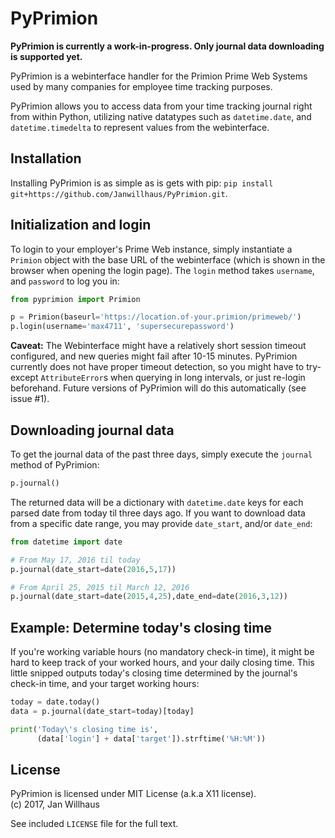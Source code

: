 # PyPrimion

**PyPrimion is currently a work-in-progress. Only journal data downloading is supported yet.**

PyPrimion is a webinterface handler for the Primion Prime Web Systems used by many companies for employee time tracking purposes.

PyPrimion allows you to access data from your time tracking journal right from within Python, utilizing native datatypes such as `datetime.date`, and `datetime.timedelta` to represent values from the webinterface.

## Installation

Installing PyPrimion is as simple as is gets with pip: `pip install git+https://github.com/Janwillhaus/PyPrimion.git`.

## Initialization and login

To login to your employer's Prime Web instance, simply instantiate a `Primion` object with the base URL of the webinterface (which is shown in the browser when opening the login page). The `login` method takes `username`, and `password` to log you in:

```python
from pyprimion import Primion

p = Primion(baseurl='https://location.of-your.primion/primeweb/')
p.login(username='max4711', 'supersecurepassword')
```

**Caveat:** The Webinterface might have a relatively short session timeout configured, and new queries might fail after 10-15 minutes. PyPrimion currently does not have proper timeout detection, so you might have to try-except `AttributeError`s when querying in long intervals, or just re-login beforehand. Future versions of PyPrimion will do this automatically (see issue #1).

## Downloading journal data

To get the journal data of the past three days, simply execute the `journal` method of PyPrimion:

```python
p.journal()
```

The returned data will be a dictionary with `datetime.date` keys for each parsed date from today til three days ago. If you want to download data from a specific date range, you may provide `date_start`, and/or `date_end`:

```python
from datetime import date

# From May 17, 2016 til today
p.journal(date_start=date(2016,5,17))

# From April 25, 2015 til March 12, 2016
p.journal(date_start=date(2015,4,25),date_end=date(2016,3,12))
```

## Example: Determine today's closing time

If you're working variable hours (no mandatory check-in time), it might be hard to keep track of your worked hours, and your daily closing time. This little snipped outputs today's closing time determined by the journal's check-in time, and your target working hours:

```python
today = date.today()
data = p.journal(date_start=today)[today]

print('Today\'s closing time is',
      (data['login'] + data['target']).strftime('%H:%M'))
```

## License

PyPrimion is licensed under MIT License (a.k.a X11 license).<br />
(c) 2017, Jan Willhaus

See included `LICENSE` file for the full text.
